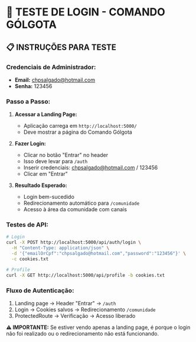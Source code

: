 # 🔐 TESTE DE LOGIN - COMANDO GÓLGOTA

## 📋 **INSTRUÇÕES PARA TESTE**

### **Credenciais de Administrador:**
- **Email:** chpsalgado@hotmail.com
- **Senha:** 123456

### **Passo a Passo:**

1. **Acessar a Landing Page:**
   - Aplicação carrega em `http://localhost:5000/`
   - Deve mostrar a página do Comando Gólgota

2. **Fazer Login:**
   - Clicar no botão "Entrar" no header
   - Isso deve levar para `/auth`
   - Inserir credenciais: chpsalgado@hotmail.com / 123456
   - Clicar em "Entrar"

3. **Resultado Esperado:**
   - Login bem-sucedido
   - Redirecionamento automático para `/comunidade`
   - Acesso à área da comunidade com canais

### **Testes de API:**
```bash
# Login
curl -X POST http://localhost:5000/api/auth/login \
  -H "Content-Type: application/json" \
  -d '{"emailOrCpf":"chpsalgado@hotmail.com","password":"123456"}' \
  -c cookies.txt

# Profile
curl -X GET http://localhost:5000/api/profile -b cookies.txt
```

### **Fluxo de Autenticação:**
1. Landing page → Header "Entrar" → `/auth`
2. Login → Cookies salvos → Redirecionamento `/comunidade`
3. ProtectedRoute → Verificação → Acesso liberado

**⚠️ IMPORTANTE:** Se estiver vendo apenas a landing page, é porque o login não foi realizado ou o redirecionamento não está funcionando.